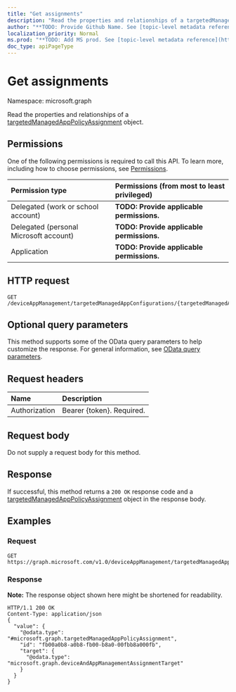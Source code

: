 ```yaml
---
title: "Get assignments"
description: "Read the properties and relationships of a targetedManagedAppPolicyAssignment object."
author: "**TODO: Provide Github Name. See [topic-level metadata reference](https://msgo.azurewebsites.net/add/document/guidelines/metadata.html#topic-level-metadata)**"
localization_priority: Normal
ms.prod: "**TODO: Add MS prod. See [topic-level metadata reference](https://msgo.azurewebsites.net/add/document/guidelines/metadata.html#topic-level-metadata)**"
doc_type: apiPageType
---
```


# Get assignments

Namespace: microsoft.graph

Read the properties and relationships of a [targetedManagedAppPolicyAssignment](../resources/intune-targetedmanagedapppolicyassignment.md) object.

## Permissions
One of the following permissions is required to call this API. To learn more, including how to choose permissions, see [Permissions](/concepts/permissions-reference.md).

|Permission type|Permissions (from most to least privileged)|
|:---|:---|
|Delegated (work or school account)|**TODO: Provide applicable permissions.**|
|Delegated (personal Microsoft account)|**TODO: Provide applicable permissions.**|
|Application|**TODO: Provide applicable permissions.**|

## HTTP request

<!-- {
  "blockType": "ignored"
}
-->
``` http
GET /deviceAppManagement/targetedManagedAppConfigurations/{targetedManagedAppConfigurationId}/assignments
```

## Optional query parameters
This method supports some of the OData query parameters to help customize the response. For general information, see [OData query parameters](/graph/query-parameters).

## Request headers
|Name|Description|
|:---|:---|
|Authorization|Bearer {token}. Required.|

## Request body
Do not supply a request body for this method.

## Response

If successful, this method returns a `200 OK` response code and a [targetedManagedAppPolicyAssignment](../resources/intune-targetedmanagedapppolicyassignment.md) object in the response body.

## Examples

### Request
<!-- {
  "blockType": "request",
  "name": "get_targetedmanagedapppolicyassignment"
}
-->
``` http
GET https://graph.microsoft.com/v1.0/deviceAppManagement/targetedManagedAppConfigurations/{targetedManagedAppConfigurationId}/assignments
```


### Response
**Note:** The response object shown here might be shortened for readability.
<!-- {
  "blockType": "response",
  "truncated": true,
  "@odata.type": "microsoft.graph.targetedManagedAppPolicyAssignment"
}
-->
``` http
HTTP/1.1 200 OK
Content-Type: application/json
{
  "value": {
    "@odata.type": "#microsoft.graph.targetedManagedAppPolicyAssignment",
    "id": "fb00a0b8-a0b8-fb00-b8a0-00fbb8a000fb",
    "target": {
      "@odata.type": "microsoft.graph.deviceAndAppManagementAssignmentTarget"
    }
  }
}
```

